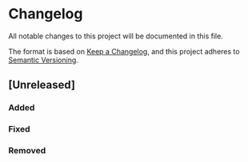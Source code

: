 # Changelog

All notable changes to this project will be documented in this file.

The format is based on [Keep a Changelog](https://keepachangelog.com/en/1.0.0/),
and this project adheres to [Semantic Versioning](https://semver.org/spec/v2.0.0.html).

## [Unreleased]

### Added 

<!-- - Added Dutch translation -->

### Fixed

<!-- - Fixed foldouts in Dutch translation -->

### Removed

<!-- - Fixed foldouts in Dutch translation -->

<!-- ... a partir de aqui cualquier otra version, cuanto mas arriba mas nueva...-->

<!-- ## [1.1.0] - 2019-02-15 -->


<!-- ...enlaces de github de las versiones... -->

<!-- [unreleased]: https://github.com/olivierlacan/keep-a-changelog/compare/v1.1.0...HEAD
[1.1.0]: https://github.com/olivierlacan/keep-a-changelog/compare/v1.0.0...v1.1.0 -->